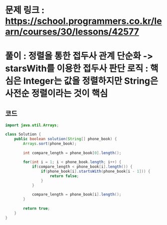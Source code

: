 # 문제 링크 : https://school.programmers.co.kr/learn/courses/30/lessons/42577

# 풀이 :  정렬을 통한 접두사 관계 단순화 -> starsWith를 이용한 접두사 판단 로직 : 핵심은 Integer는 값을 정렬하지만 String은 사전순 정렬이라는 것이 핵심

## 코드
```java
import java.util.Arrays;

class Solution {
    public boolean solution(String[] phone_book) {
        Arrays.sort(phone_book);
        
        int compare_length = phone_book[0].length();
        
        for(int i = 1; i < phone_book.length; i++) {
            if(compare_length < phone_book[i].length()) {
                if(phone_book[i].startsWith(phone_book[i - 1])) {
                    return false;
                }
            }
            
            compare_length = phone_book[i].length();
        }
        
        return true;
    }
}
```